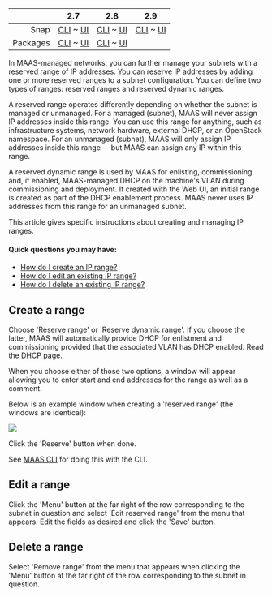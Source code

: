 <!-- deb-2-7-cli
||2.7|2.8|2.9|
|-----:|:-----:|:-----:|:-----:|
|Snap|[CLI](/t/ip-ranges-snap-2-7-cli/2754) ~ [UI](/t/ip-ranges-snap-2-7-ui/2755)|[CLI](/t/ip-ranges-snap-2-8-cli/2756) ~ [UI](/t/ip-ranges-snap-2-8-ui/2757)|[CLI](/t/ip-ranges-snap-2-9-cli/2758) ~ [UI](/t/ip-ranges-snap-2-9-ui/2759)|
|Packages|**CLI** ~ [UI](/t/ip-ranges-deb-2-7-ui/2761)|[CLI](/t/ip-ranges-deb-2-8-cli/2762) ~ [UI](/t/ip-ranges-deb-2-8-ui/2763)|[CLI](/t/ip-ranges-deb-2-9-cli/2764) ~ [UI](/t/ip-ranges-deb-2-9-ui/2765)|
 deb-2-7-cli -->

<!-- deb-2-7-ui
||2.7|2.8|2.9|
|-----:|:-----:|:-----:|:-----:|
|Snap|[CLI](/t/ip-ranges-snap-2-7-cli/2754) ~ [UI](/t/ip-ranges-snap-2-7-ui/2755)|[CLI](/t/ip-ranges-snap-2-8-cli/2756) ~ [UI](/t/ip-ranges-snap-2-8-ui/2757)|[CLI](/t/ip-ranges-snap-2-9-cli/2758) ~ [UI](/t/ip-ranges-snap-2-9-ui/2759)|
|Packages|[CLI](/t/ip-ranges-deb-2-7-cli/2760) ~ **UI**|[CLI](/t/ip-ranges-deb-2-8-cli/2762) ~ [UI](/t/ip-ranges-deb-2-8-ui/2763)|[CLI](/t/ip-ranges-deb-2-9-cli/2764) ~ [UI](/t/ip-ranges-deb-2-9-ui/2765)|
 deb-2-7-ui -->

<!-- deb-2-8-cli
||2.7|2.8|2.9|
|-----:|:-----:|:-----:|:-----:|
|Snap|[CLI](/t/ip-ranges-snap-2-7-cli/2754) ~ [UI](/t/ip-ranges-snap-2-7-ui/2755)|[CLI](/t/ip-ranges-snap-2-8-cli/2756) ~ [UI](/t/ip-ranges-snap-2-8-ui/2757)|[CLI](/t/ip-ranges-snap-2-9-cli/2758) ~ [UI](/t/ip-ranges-snap-2-9-ui/2759)|
|Packages|[CLI](/t/ip-ranges-deb-2-7-cli/2760) ~ [UI](/t/ip-ranges-deb-2-7-ui/2761)||**CLI** ~ [UI](/t/ip-ranges-deb-2-8-ui/2763)|[CLI](/t/ip-ranges-deb-2-9-cli/2764) ~ [UI](/t/ip-ranges-deb-2-9-ui/2765)|
 deb-2-8-cli -->

<!-- deb-2-8-ui
||2.7|2.8|2.9|
|-----:|:-----:|:-----:|:-----:|
|Snap|[CLI](/t/ip-ranges-snap-2-7-cli/2754) ~ [UI](/t/ip-ranges-snap-2-7-ui/2755)|[CLI](/t/ip-ranges-snap-2-8-cli/2756) ~ [UI](/t/ip-ranges-snap-2-8-ui/2757)|[CLI](/t/ip-ranges-snap-2-9-cli/2758) ~ [UI](/t/ip-ranges-snap-2-9-ui/2759)|
|Packages|[CLI](/t/ip-ranges-deb-2-7-cli/2760) ~ [UI](/t/ip-ranges-deb-2-7-ui/2761)|[CLI](/t/ip-ranges-deb-2-8-cli/2762) ~ **UI**|[CLI](/t/ip-ranges-deb-2-9-cli/2764) ~ [UI](/t/ip-ranges-deb-2-9-ui/2765)|
 deb-2-8-ui -->

||2.7|2.8|2.9|
|-----:|:-----:|:-----:|:-----:|
|Snap|[CLI](/t/ip-ranges-snap-2-7-cli/2754) ~ [UI](/t/ip-ranges-snap-2-7-ui/2755)|[CLI](/t/ip-ranges-snap-2-8-cli/2756) ~ [UI](/t/ip-ranges-snap-2-8-ui/2757)|[CLI](/t/ip-ranges-snap-2-9-cli/2758) ~ [UI](/t/ip-ranges-snap-2-9-ui/2759)|
|Packages|[CLI](/t/ip-ranges-deb-2-7-cli/2760) ~ [UI](/t/ip-ranges-deb-2-7-ui/2761)|[CLI](/t/ip-ranges-deb-2-8-cli/2762) ~ [UI](/t/ip-ranges-deb-2-8-ui/2763)||**CLI** ~ [UI](/t/ip-ranges-deb-2-9-ui/2765)|

<!-- deb-2-9-ui
||2.7|2.8|2.9|
|-----:|:-----:|:-----:|:-----:|
|Snap|[CLI](/t/ip-ranges-snap-2-7-cli/2754) ~ [UI](/t/ip-ranges-snap-2-7-ui/2755)|[CLI](/t/ip-ranges-snap-2-8-cli/2756) ~ [UI](/t/ip-ranges-snap-2-8-ui/2757)|[CLI](/t/ip-ranges-snap-2-9-cli/2758) ~ [UI](/t/ip-ranges-snap-2-9-ui/2759)|
|Packages|[CLI](/t/ip-ranges-deb-2-7-cli/2760) ~ [UI](/t/ip-ranges-deb-2-7-ui/2761)|[CLI](/t/ip-ranges-deb-2-8-cli/2762) ~ [UI](/t/ip-ranges-deb-2-8-ui/2763)|[CLI](/t/ip-ranges-deb-2-9-cli/2764) ~ **UI**|
 deb-2-9-ui -->

<!-- snap-2-7-cli
||2.7|2.8|2.9|
|-----:|:-----:|:-----:|:-----:|
|Snap|**CLI** ~ [UI](/t/ip-ranges-snap-2-7-ui/2755)|[CLI](/t/ip-ranges-snap-2-8-cli/2756) ~ [UI](/t/ip-ranges-snap-2-8-ui/2757)|[CLI](/t/ip-ranges-snap-2-9-cli/2758) ~ [UI](/t/ip-ranges-snap-2-9-ui/2759)|
|Packages|[CLI](/t/ip-ranges-deb-2-7-cli/2760) ~ [UI](/t/ip-ranges-deb-2-7-ui/2761)|[CLI](/t/ip-ranges-deb-2-8-cli/2762) ~ [UI](/t/ip-ranges-deb-2-8-ui/2763)|[CLI](/t/ip-ranges-deb-2-9-cli/2764) ~ [UI](/t/ip-ranges-deb-2-9-ui/2765)|
 snap-2-7-cli -->

<!-- snap-2-7-ui
||2.7|2.8|2.9|
|-----:|:-----:|:-----:|:-----:|
|Snap|[CLI](/t/ip-ranges-snap-2-7-cli/2754) ~ **UI**|[CLI](/t/ip-ranges-snap-2-8-cli/2756) ~ [UI](/t/ip-ranges-snap-2-8-ui/2757)|[CLI](/t/ip-ranges-snap-2-9-cli/2758) ~ [UI](/t/ip-ranges-snap-2-9-ui/2759)|
|Packages|[CLI](/t/ip-ranges-deb-2-7-cli/2760) ~ [UI](/t/ip-ranges-deb-2-7-ui/2761)|[CLI](/t/ip-ranges-deb-2-8-cli/2762) ~ [UI](/t/ip-ranges-deb-2-8-ui/2763)|[CLI](/t/ip-ranges-deb-2-9-cli/2764) ~ [UI](/t/ip-ranges-deb-2-9-ui/2765)|
 snap-2-7-ui -->

<!-- snap-2-8-cli
||2.7|2.8|2.9|
|-----:|:-----:|:-----:|:-----:|
|Snap|[CLI](/t/ip-ranges-snap-2-7-cli/2754) ~ [UI](/t/ip-ranges-snap-2-7-ui/2755)||**CLI** ~ [UI](/t/ip-ranges-snap-2-8-ui/2757)|[CLI](/t/ip-ranges-snap-2-9-cli/2758) ~ [UI](/t/ip-ranges-snap-2-9-ui/2759)|
|Packages|[CLI](/t/ip-ranges-deb-2-7-cli/2760) ~ [UI](/t/ip-ranges-deb-2-7-ui/2761)|[CLI](/t/ip-ranges-deb-2-8-cli/2762) ~ [UI](/t/ip-ranges-deb-2-8-ui/2763)|[CLI](/t/ip-ranges-deb-2-9-cli/2764) ~ [UI](/t/ip-ranges-deb-2-9-ui/2765)|
 snap-2-8-cli -->

<!-- snap-2-8-ui
||2.7|2.8|2.9|
|-----:|:-----:|:-----:|:-----:|
|Snap|[CLI](/t/ip-ranges-snap-2-7-cli/2754) ~ [UI](/t/ip-ranges-snap-2-7-ui/2755)|[CLI](/t/ip-ranges-snap-2-8-cli/2756) ~ **UI**|[CLI](/t/ip-ranges-snap-2-9-cli/2758) ~ [UI](/t/ip-ranges-snap-2-9-ui/2759)|
|Packages|[CLI](/t/ip-ranges-deb-2-7-cli/2760) ~ [UI](/t/ip-ranges-deb-2-7-ui/2761)|[CLI](/t/ip-ranges-deb-2-8-cli/2762) ~ [UI](/t/ip-ranges-deb-2-8-ui/2763)|[CLI](/t/ip-ranges-deb-2-9-cli/2764) ~ [UI](/t/ip-ranges-deb-2-9-ui/2765)|
 snap-2-8-ui -->

<!-- snap-2-9-cli
||2.7|2.8|2.9|
|-----:|:-----:|:-----:|:-----:|
|Snap|[CLI](/t/ip-ranges-snap-2-7-cli/2754) ~ [UI](/t/ip-ranges-snap-2-7-ui/2755)|[CLI](/t/ip-ranges-snap-2-8-cli/2756) ~ [UI](/t/ip-ranges-snap-2-8-ui/2757)||**CLI** ~ [UI](/t/ip-ranges-snap-2-9-ui/2759)|
|Packages|[CLI](/t/ip-ranges-deb-2-7-cli/2760) ~ [UI](/t/ip-ranges-deb-2-7-ui/2761)|[CLI](/t/ip-ranges-deb-2-8-cli/2762) ~ [UI](/t/ip-ranges-deb-2-8-ui/2763)|[CLI](/t/ip-ranges-deb-2-9-cli/2764) ~ [UI](/t/ip-ranges-deb-2-9-ui/2765)|
 snap-2-9-cli -->

<!-- snap-2-9-ui
||2.7|2.8|2.9|
|-----:|:-----:|:-----:|:-----:|
|Snap|[CLI](/t/ip-ranges-snap-2-7-cli/2754) ~ [UI](/t/ip-ranges-snap-2-7-ui/2755)|[CLI](/t/ip-ranges-snap-2-8-cli/2756) ~ [UI](/t/ip-ranges-snap-2-8-ui/2757)|[CLI](/t/ip-ranges-snap-2-9-cli/2758) ~ **UI**|
|Packages|[CLI](/t/ip-ranges-deb-2-7-cli/2760) ~ [UI](/t/ip-ranges-deb-2-7-ui/2761)|[CLI](/t/ip-ranges-deb-2-8-cli/2762) ~ [UI](/t/ip-ranges-deb-2-8-ui/2763)|[CLI](/t/ip-ranges-deb-2-9-cli/2764) ~ [UI](/t/ip-ranges-deb-2-9-ui/2765)|
 snap-2-9-ui -->

In MAAS-managed networks, you can further manage your subnets with a reserved range of IP addresses.  You can reserve IP addresses by adding one or more reserved ranges to a subnet configuration. You can define two types of ranges: reserved ranges and reserved dynamic ranges.  

A reserved range operates differently depending on whether the subnet is managed or unmanaged.  For a managed (subnet), MAAS will never assign IP addresses inside this range.  You can use this range for anything, such as infrastructure systems, network hardware, external DHCP, or an OpenStack namespace.  For an unmanaged (subnet), MAAS will only assign IP addresses inside this range -- but MAAS can assign any IP within this range.

A reserved dynamic range is used by MAAS for enlisting, commissioning and, if enabled, MAAS-managed DHCP on the machine's VLAN during commissioning and deployment. If created with the Web UI, an initial range is created as part of the DHCP enablement process. MAAS never uses IP addresses from this range for an unmanaged subnet.

This article gives specific instructions about creating and managing IP ranges.

#### Quick questions you may have:

* [How do I create an IP range?](/t/ip-ranges/760#heading--create-a-range)
* [How do I edit an existing IP range?](/t/ip-ranges/760#heading--edit-a-range)
* [How do I delete an existing IP range?](/t/ip-ranges/760#heading--delete-a-range)

<h2 id="heading--create-a-range">Create a range</h2>

Choose 'Reserve range' or 'Reserve dynamic range'. If you choose the latter, MAAS will automatically provide DHCP for enlistment and commissioning provided that the associated VLAN has DHCP enabled. Read the [DHCP page](/t/managing-dhcp/759).

When you choose either of those two options, a window will appear allowing you to enter start and end addresses for the range as well as a comment.

Below is an example window when creating a 'reserved range' (the windows are identical):

<a href="https://assets.ubuntu.com/v1/be85b7d6-installconfig-network-ipranges__2.4_add-reserved-iprange.png" target = "_blank"><img src="https://assets.ubuntu.com/v1/be85b7d6-installconfig-network-ipranges__2.4_add-reserved-iprange.png"></a>

Click the 'Reserve' button when done.

See [MAAS CLI](/t/common-cli-tasks/794#heading--create-a-reserved-ip-range) for doing this with the CLI.

<h2 id="heading--edit-a-range">Edit a range</h2>

Click the 'Menu' button at the far right of the row corresponding to the subnet in question and select 'Edit reserved range' from the menu that appears. Edit the fields as desired and click the 'Save' button.

<h2 id="heading--delete-a-range">Delete a range</h2>

Select 'Remove range' from the menu that appears when clicking the 'Menu' button at the far right of the row corresponding to the subnet in question.

<!-- LINKS -->